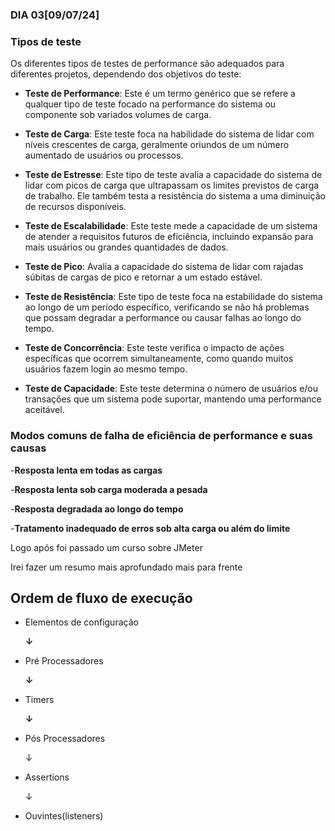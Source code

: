 ### DIA 03[09/07/24]

### Tipos de teste

Os diferentes tipos de testes de performance são adequados para diferentes projetos, dependendo dos objetivos do teste:

- **Teste de Performance**: Este é um termo genérico que se refere a qualquer tipo de teste focado na performance do sistema ou componente sob variados volumes de carga.

- **Teste de Carga**: Este teste foca na habilidade do sistema de lidar com níveis crescentes de carga, geralmente oriundos de um número aumentado de usuários ou processos.

- **Teste de Estresse**: Este tipo de teste avalia a capacidade do sistema de lidar com picos de carga que ultrapassam os limites previstos de carga de trabalho. Ele também testa a resistência do sistema a uma diminuição de recursos disponíveis.

- **Teste de Escalabilidade**: Este teste mede a capacidade de um sistema de atender a requisitos futuros de eficiência, incluindo expansão para mais usuários ou grandes quantidades de dados.

- **Teste de Pico**: Avalia a capacidade do sistema de lidar com rajadas súbitas de cargas de pico e retornar a um estado estável.

- **Teste de Resistência**: Este tipo de teste foca na estabilidade do sistema ao longo de um período específico, verificando se não há problemas que possam degradar a performance ou causar falhas ao longo do tempo.

- **Teste de Concorrência**: Este teste verifica o impacto de ações específicas que ocorrem simultaneamente, como quando muitos usuários fazem login ao mesmo tempo.

- **Teste de Capacidade**: Este teste determina o número de usuários e/ou transações que um sistema pode suportar, mantendo uma performance aceitável.

### Modos comuns de falha de eficiência de performance e suas causas

-**Resposta lenta em todas as cargas**

-**Resposta lenta sob carga moderada a pesada**

-**Resposta degradada ao longo do tempo**

-**Tratamento inadequado de erros sob alta carga ou além do limite**

Logo após foi passado um curso sobre JMeter 

Irei fazer um resumo mais aprofundado mais para frente

## Ordem de fluxo de execução 

- Elementos de configuração

    **↓**

- Pré Processadores

    **↓**

- Timers

    **↓**

- Pós Processadores

    ↓

- Assertions

    ↓

- Ouvintes(listeners)